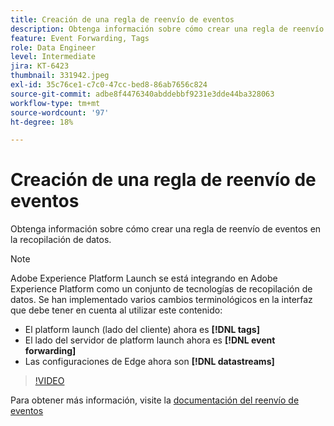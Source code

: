 ```yaml
---
title: Creación de una regla de reenvío de eventos
description: Obtenga información sobre cómo crear una regla de reenvío de eventos en la recopilación de datos.
feature: Event Forwarding, Tags
role: Data Engineer
level: Intermediate
jira: KT-6423
thumbnail: 331942.jpeg
exl-id: 35c76ce1-c7c0-47cc-bed8-86ab7656c824
source-git-commit: adbe8f4476340abddebbf9231e3dde44ba328063
workflow-type: tm+mt
source-wordcount: '97'
ht-degree: 18%

---
```


# Creación de una regla de reenvío de eventos

Obtenga información sobre cómo crear una regla de reenvío de eventos en la recopilación de datos.

>[!NOTE]
>
>Adobe Experience Platform Launch se está integrando en Adobe Experience Platform como un conjunto de tecnologías de recopilación de datos. Se han implementado varios cambios terminológicos en la interfaz que debe tener en cuenta al utilizar este contenido:
>
> * El platform launch (lado del cliente) ahora es **[!DNL tags]**
> * El lado del servidor de platform launch ahora es **[!DNL event forwarding]**
> * Las configuraciones de Edge ahora son **[!DNL datastreams]**

>[!VIDEO](https://video.tv.adobe.com/v/331942?quality=12&learn=on)

Para obtener más información, visite la [documentación del reenvío de eventos](https://experienceleague.adobe.com/docs/experience-platform/tags/event-forwarding/overview.html)